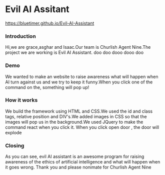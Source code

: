 # Evil AI Assitant 
https://bluetimer.github.io/Evil-AI-Assistant

### Introduction 
Hi,we are grace,asghar and Isaac.Our team is Churlish Agent Nine.The project we are working is Evil AI Assistant. doo doo dooo dooo doo

### Demo 

We wanted to make an website to raise awareness what will happen when AI turn against us and we try to keep it funny.When you click one of the command on the, something will pop up!

### How it works 

We build the framework using HTML and CSS.We used the id and class tags, relative position and DIV's.We added images in CSS so that the images will pop us in the background.We used JQuery to make the command react when you click it. When you click    open door    , the door will explode

### Closing

As you can see, evil AI assistant is an awesome program for raising awareness of the ethics of artificial intelligence and what will happen when it goes wrong. Thank you and please nonimate for Churlish Agent Nine 
